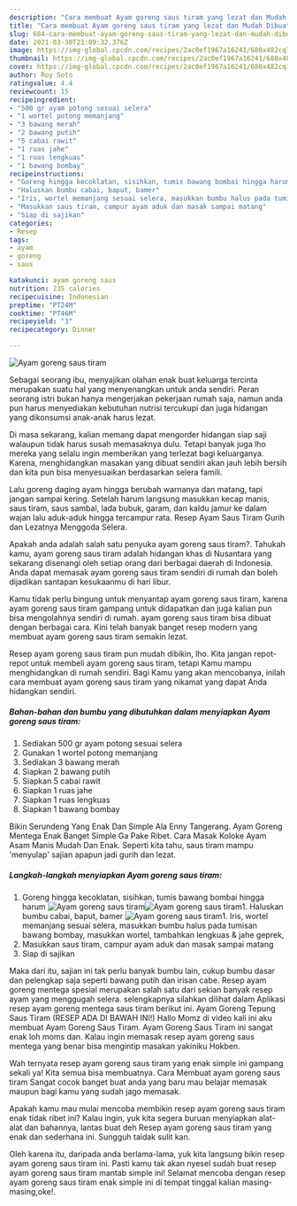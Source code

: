 ```yaml
---
description: "Cara membuat Ayam goreng saus tiram yang lezat dan Mudah Dibuat"
title: "Cara membuat Ayam goreng saus tiram yang lezat dan Mudah Dibuat"
slug: 684-cara-membuat-ayam-goreng-saus-tiram-yang-lezat-dan-mudah-dibuat
date: 2021-03-30T21:09:32.376Z
image: https://img-global.cpcdn.com/recipes/2ac0ef1967a16241/680x482cq70/ayam-goreng-saus-tiram-foto-resep-utama.jpg
thumbnail: https://img-global.cpcdn.com/recipes/2ac0ef1967a16241/680x482cq70/ayam-goreng-saus-tiram-foto-resep-utama.jpg
cover: https://img-global.cpcdn.com/recipes/2ac0ef1967a16241/680x482cq70/ayam-goreng-saus-tiram-foto-resep-utama.jpg
author: Roy Soto
ratingvalue: 4.4
reviewcount: 15
recipeingredient:
- "500 gr ayam potong sesuai selera"
- "1 wortel potong memanjang"
- "3 bawang merah"
- "2 bawang putih"
- "5 cabai rawit"
- "1 ruas jahe"
- "1 ruas lengkuas"
- "1 bawang bombay"
recipeinstructions:
- "Goreng hingga kecoklatan, sisihkan, tumis bawang bombai hingga harum"
- "Haluskan bumbu cabai, baput, bamer"
- "Iris, wortel memanjang sesuai selera, masukkan bumbu halus pada tumisan bawang bombay, masukkan wortel, tambahkan lengkuas &amp; jahe geprek,"
- "Masukkan saus tiram, campur ayam aduk dan masak sampai matang"
- "Siap di sajikan"
categories:
- Resep
tags:
- ayam
- goreng
- saus

katakunci: ayam goreng saus 
nutrition: 235 calories
recipecuisine: Indonesian
preptime: "PT24M"
cooktime: "PT46M"
recipeyield: "3"
recipecategory: Dinner

---
```



![Ayam goreng saus tiram](https://img-global.cpcdn.com/recipes/2ac0ef1967a16241/680x482cq70/ayam-goreng-saus-tiram-foto-resep-utama.jpg)

Sebagai seorang ibu, menyajikan olahan enak buat keluarga tercinta merupakan suatu hal yang menyenangkan untuk anda sendiri. Peran seorang istri bukan hanya mengerjakan pekerjaan rumah saja, namun anda pun harus menyediakan kebutuhan nutrisi tercukupi dan juga hidangan yang dikonsumsi anak-anak harus lezat.

Di masa  sekarang, kalian memang dapat mengorder hidangan siap saji walaupun tidak harus susah memasaknya dulu. Tetapi banyak juga lho mereka yang selalu ingin memberikan yang terlezat bagi keluarganya. Karena, menghidangkan masakan yang dibuat sendiri akan jauh lebih bersih dan kita pun bisa menyesuaikan berdasarkan selera famili. 

Lalu goreng daging ayam hingga berubah warnanya dan matang, tapi jangan sampai kering. Setelah harum langsung masukkan kecap manis, saus tiram, saus sambal, lada bubuk, garam, dan kaldu jamur ke dalam wajan lalu aduk-aduk hingga tercampur rata. Resep Ayam Saus Tiram Gurih dan Lezatnya Menggoda Selera.

Apakah anda adalah salah satu penyuka ayam goreng saus tiram?. Tahukah kamu, ayam goreng saus tiram adalah hidangan khas di Nusantara yang sekarang disenangi oleh setiap orang dari berbagai daerah di Indonesia. Anda dapat memasak ayam goreng saus tiram sendiri di rumah dan boleh dijadikan santapan kesukaanmu di hari libur.

Kamu tidak perlu bingung untuk menyantap ayam goreng saus tiram, karena ayam goreng saus tiram gampang untuk didapatkan dan juga kalian pun bisa mengolahnya sendiri di rumah. ayam goreng saus tiram bisa dibuat dengan berbagai cara. Kini telah banyak banget resep modern yang membuat ayam goreng saus tiram semakin lezat.

Resep ayam goreng saus tiram pun mudah dibikin, lho. Kita jangan repot-repot untuk membeli ayam goreng saus tiram, tetapi Kamu mampu menghidangkan di rumah sendiri. Bagi Kamu yang akan mencobanya, inilah cara membuat ayam goreng saus tiram yang nikamat yang dapat Anda hidangkan sendiri.

<!--inarticleads1-->

##### Bahan-bahan dan bumbu yang dibutuhkan dalam menyiapkan Ayam goreng saus tiram:

1. Sediakan 500 gr ayam potong sesuai selera
1. Gunakan 1 wortel potong memanjang
1. Sediakan 3 bawang merah
1. Siapkan 2 bawang putih
1. Siapkan 5 cabai rawit
1. Siapkan 1 ruas jahe
1. Siapkan 1 ruas lengkuas
1. Siapkan 1 bawang bombay


Bikin Serundeng Yang Enak Dan Simple Ala Enny Tangerang. Ayam Goreng Mentega Enak Banget Simple Ga Pake Ribet. Cara Masak Koloke Ayam Asam Manis Mudah Dan Enak. Seperti kita tahu, saus tiram mampu &#39;menyulap&#39; sajian apapun jadi gurih dan lezat. 

<!--inarticleads2-->

##### Langkah-langkah menyiapkan Ayam goreng saus tiram:

1. Goreng hingga kecoklatan, sisihkan, tumis bawang bombai hingga harum
<img src="https://img-global.cpcdn.com/steps/8279975c62f8a9c2/160x128cq70/ayam-goreng-saus-tiram-langkah-memasak-1-foto.jpg" alt="Ayam goreng saus tiram"><img src="https://img-global.cpcdn.com/steps/6a6f9f36350b95de/160x128cq70/ayam-goreng-saus-tiram-langkah-memasak-1-foto.jpg" alt="Ayam goreng saus tiram">1. Haluskan bumbu cabai, baput, bamer
<img src="https://img-global.cpcdn.com/steps/e4636fc35271b823/160x128cq70/ayam-goreng-saus-tiram-langkah-memasak-2-foto.jpg" alt="Ayam goreng saus tiram">1. Iris, wortel memanjang sesuai selera, masukkan bumbu halus pada tumisan bawang bombay, masukkan wortel, tambahkan lengkuas &amp; jahe geprek,
1. Masukkan saus tiram, campur ayam aduk dan masak sampai matang
1. Siap di sajikan


Maka dari itu, sajian ini tak perlu banyak bumbu lain, cukup bumbu dasar dan pelengkap saja seperti bawang putih dan irisan cabe. Resep ayam goreng mentega spesial merupakan salah satu dari sekian banyak resep ayam yang menggugah selera. selengkapnya silahkan dilihat dalam Aplikasi resep ayam goreng mentega saus tiram berikut ini. Ayam Goreng Tepung Saus Tiram (RESEP ADA DI BAWAH INI!) Hallo Momz di video kali ini aku membuat Ayam Goreng Saus Tiram. Ayam Goreng Saus Tiram ini sangat enak loh moms dan. Kalau ingin memasak resep ayam goreng saus mentega yang benar bisa mengintip masakan yakiniku Hokben. 

Wah ternyata resep ayam goreng saus tiram yang enak simple ini gampang sekali ya! Kita semua bisa membuatnya. Cara Membuat ayam goreng saus tiram Sangat cocok banget buat anda yang baru mau belajar memasak maupun bagi kamu yang sudah jago memasak.

Apakah kamu mau mulai mencoba membikin resep ayam goreng saus tiram enak tidak ribet ini? Kalau ingin, yuk kita segera buruan menyiapkan alat-alat dan bahannya, lantas buat deh Resep ayam goreng saus tiram yang enak dan sederhana ini. Sungguh taidak sulit kan. 

Oleh karena itu, daripada anda berlama-lama, yuk kita langsung bikin resep ayam goreng saus tiram ini. Pasti kamu tak akan nyesel sudah buat resep ayam goreng saus tiram mantab simple ini! Selamat mencoba dengan resep ayam goreng saus tiram enak simple ini di tempat tinggal kalian masing-masing,oke!.

